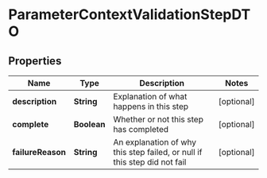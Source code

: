 
# ParameterContextValidationStepDTO

## Properties
Name | Type | Description | Notes
------------ | ------------- | ------------- | -------------
**description** | **String** | Explanation of what happens in this step |  [optional]
**complete** | **Boolean** | Whether or not this step has completed |  [optional]
**failureReason** | **String** | An explanation of why this step failed, or null if this step did not fail |  [optional]



